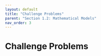 ```yaml
---
layout: default
title: "Challenge Problems"
parent: "Section 1.2: Mathematical Models"
nav_order: 3
---
```

# Challenge Problems
<!-- ## The Tangent and Velocity Problems -->
